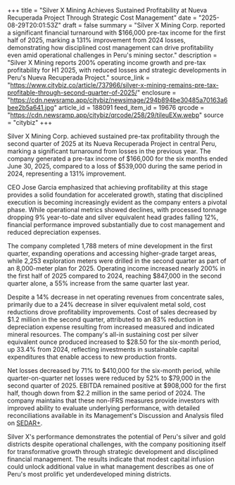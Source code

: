+++
title = "Silver X Mining Achieves Sustained Profitability at Nueva Recuperada Project Through Strategic Cost Management"
date = "2025-08-29T20:01:53Z"
draft = false
summary = "Silver X Mining Corp. reported a significant financial turnaround with $166,000 pre-tax income for the first half of 2025, marking a 131% improvement from 2024 losses, demonstrating how disciplined cost management can drive profitability even amid operational challenges in Peru's mining sector."
description = "Silver X Mining reports 200% operating income growth and pre-tax profitability for H1 2025, with reduced losses and strategic developments in Peru's Nueva Recuperada Project."
source_link = "https://www.citybiz.co/article/737966/silver-x-mining-remains-pre-tax-profitable-through-second-quarter-of-2025/"
enclosure = "https://cdn.newsramp.app/citybiz/newsimage/294b894be30485a70163a6bee2b5a641.jpg"
article_id = 188091
feed_item_id = 19676
qrcode = "https://cdn.newsramp.app/citybiz/qrcode/258/29/tileuEXw.webp"
source = "citybiz"
+++

<p>Silver X Mining Corp. achieved sustained pre-tax profitability through the second quarter of 2025 at its Nueva Recuperada Project in central Peru, marking a significant turnaround from losses in the previous year. The company generated a pre-tax income of $166,000 for the six months ended June 30, 2025, compared to a loss of $539,000 during the same period in 2024, representing a 131% improvement.</p><p>CEO Jose Garcia emphasized that achieving profitability at this stage provides a solid foundation for accelerated growth, stating that disciplined execution is becoming increasingly evident as the company enters a pivotal phase. While operational metrics showed declines, with processed tonnage dropping 9% year-to-date and silver equivalent head grades falling 12%, financial performance improved substantially due to cost management and reduced depreciation expenses.</p><p>The company completed 1,788 meters of mine development in the first quarter, expanding operations and accessing higher-grade target areas, while 2,253 exploration meters were drilled in the second quarter as part of an 8,000-meter plan for 2025. Operating income increased nearly 200% in the first half of 2025 compared to 2024, reaching $847,000 in the second quarter alone, a 55% increase from the same quarter last year.</p><p>Despite a 14% decrease in net operating revenues from concentrate sales, primarily due to a 24% decrease in silver equivalent metal sold, cost reductions drove profitability improvements. Cost of sales decreased by $1.2 million in the second quarter, attributed to an 83% reduction in depreciation expense resulting from increased measured and indicated mineral resources. The company's all-in sustaining cost per silver equivalent ounce produced increased to $28.50 for the six-month period, up 33.4% from 2024, reflecting investments in sustainable capital expenditures that enable access to new production fronts.</p><p>Net losses decreased by 71% to $410,000 for the six-month period, while quarter-on-quarter net losses were reduced by 52% to $79,000 in the second quarter of 2025. EBITDA remained positive at $908,000 for the first half, though down from $2.2 million in the same period of 2024. The company maintains that these non-IFRS measures provide investors with improved ability to evaluate underlying performance, with detailed reconciliations available in its Management's Discussion and Analysis filed on <a href="https://www.sedarplus.ca" rel="nofollow" target="_blank">SEDAR+</a>.</p><p>Silver X's performance demonstrates the potential of Peru's silver and gold districts despite operational challenges, with the company positioning itself for transformative growth through strategic development and disciplined financial management. The results indicate that modest capital infusion could unlock additional value in what management describes as one of Peru's most prolific yet underdeveloped mining districts.</p>